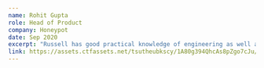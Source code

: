 ```yaml
---
name: Rohit Gupta
role: Head of Product 
company: Honeypot
date: Sep 2020
excerpt: "Russell has good practical knowledge of engineering as well as team process....[his] work style is characterized by high engagement, self-reliance and determination. He would always be looking to help in the best way..."
link: https://assets.ctfassets.net/tsutheubkscy/1A80g394QhcAs8pZgo7cJu/0f0dd113fd320716616eb10c36fec54d/Recomendation_Honeypot.pdf
---
```


